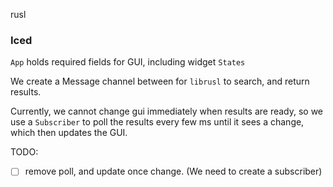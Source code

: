 rusl

### Iced

`App` holds required fields for GUI, including widget `States`

We create a Message channel between for `librusl` to search, and return results.

Currently, we cannot change gui immediately when results are ready, so we use a `Subscriber` to poll the results every few ms until it sees a change, which then updates the GUI. 

TODO:
- [ ] remove poll, and update once change. (We need to create a subscriber)